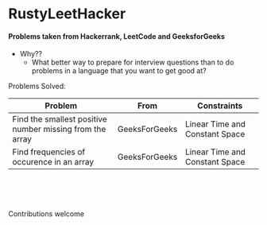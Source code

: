 # RustyLeetHacker


#### Problems taken from Hackerrank, LeetCode and GeeksforGeeks

- Why??
  - What better way to prepare for interview questions than to do problems in a language that you want to get good at?


Problems Solved:


Problem | From | Constraints
--- | --- | --- |
Find the smallest positive number missing from the array | GeeksForGeeks | Linear Time and Constant Space
Find frequencies of occurence in an array | GeeksForGeeks | Linear Time and Constant Space

<br>
<br>
<br>


Contributions welcome